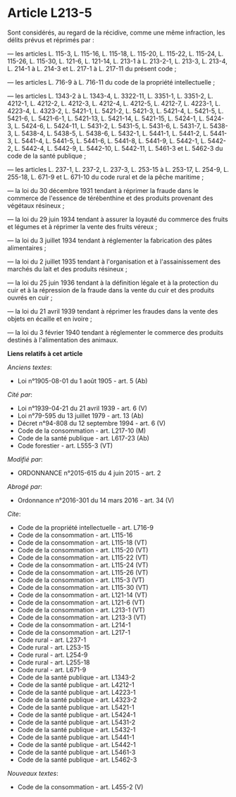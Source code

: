 # Article L213-5

Sont considérés, au regard de la récidive, comme une même infraction, les délits prévus et réprimés par : 

― les articles L. 115-3, L. 115-16, L. 115-18, L. 115-20, L. 115-22, 
L. 115-24, L. 115-26, L. 115-30, L. 121-6, L. 121-14, 
L. 213-1 à L. 213-2-1, L. 213-3, L. 213-4, 
L. 214-1 à L. 214-3 et L. 217-1 à L. 217-11 du présent code ; 

― les articles L. 716-9 à L. 716-11 du code de la propriété intellectuelle ; 

― les articles L. 1343-2 à L. 1343-4, L. 3322-11, L. 3351-1, L. 3351-2, L. 4212-1, L. 4212-2, L. 4212-3, L. 4212-4, L.
4212-5, L. 4212-7, 
L. 4223-1, L. 4223-4, L. 4323-2, 
L. 5421-1, L. 5421-2, L. 5421-3, L. 5421-4, L. 5421-5, L. 5421-6, L. 5421-6-1, L. 5421-13, L. 5421-14, L. 5421-15, L. 5424-1,
L. 5424-3, L. 5424-6, L. 5424-11, L. 5431-2, L. 5431-5, L. 5431-6, L. 5431-7, L. 5438-3, L. 5438-4, L. 5438-5, L. 5438-6, L.
5432-1, L. 5441-1, L. 5441-2, L. 5441-3, L. 5441-4, L. 5441-5, L. 5441-6, L. 5441-8, L. 5441-9, L. 5442-1, L. 5442-2, L.
5442-4, L. 5442-9, L. 5442-10, L. 5442-11, 
L. 5461-3 et L. 5462-3 du code de la santé publique ; 

― les articles L. 237-1, L. 237-2, L. 237-3, L. 253-15 à L. 253-17, L. 254-9, 
L. 255-18, L. 671-9 et L. 671-10 du code rural et de la pêche maritime ; 

― la loi du 30 décembre 1931 tendant à réprimer la fraude dans le commerce de l'essence de térébenthine et des produits
provenant des végétaux résineux ; 

― la loi du 29 juin 1934 tendant à assurer la loyauté du commerce des fruits et légumes et à réprimer la vente des fruits
véreux ; 

― la loi du 3 juillet 1934 tendant à réglementer la fabrication des pâtes alimentaires ; 

― la loi du 2 juillet 1935 tendant à l'organisation et à l'assainissement des marchés du lait et des produits résineux ; 

― la loi du 25 juin 1936 tendant à la définition légale et à la protection du cuir et à la répression de la fraude dans la
vente du cuir et des produits ouvrés en cuir ; 

― la loi du 21 avril 1939 tendant à réprimer les fraudes dans la vente des objets en écaille et en ivoire ; 

― la loi du 3 février 1940 tendant à réglementer le commerce des produits destinés à l'alimentation des animaux.

**Liens relatifs à cet article**

_Anciens textes_:

  - Loi n°1905-08-01 du 1 août 1905 - art. 5 (Ab)

_Cité par_:

  - Loi n°1939-04-21 du 21 avril 1939 - art. 6 (V)
  - Loi n°79-595 du 13 juillet 1979 - art. 13 (Ab)
  - Décret n°94-808 du 12 septembre 1994 - art. 6 (V)
  - Code de la consommation - art. L217-10 (M)
  - Code de la santé publique - art. L617-23 (Ab)
  - Code forestier - art. L555-3 (VT)

_Modifié par_:

  - ORDONNANCE n°2015-615 du 4 juin 2015 - art. 2

_Abrogé par_:

  - Ordonnance n°2016-301 du 14 mars 2016 - art. 34 (V)

_Cite_:

  - Code de la propriété intellectuelle - art. L716-9
  - Code de la consommation - art. L115-16
  - Code de la consommation - art. L115-18 (VT)
  - Code de la consommation - art. L115-20 (VT)
  - Code de la consommation - art. L115-22 (VT)
  - Code de la consommation - art. L115-24 (VT)
  - Code de la consommation - art. L115-26 (VT)
  - Code de la consommation - art. L115-3 (VT)
  - Code de la consommation - art. L115-30 (VT)
  - Code de la consommation - art. L121-14 (VT)
  - Code de la consommation - art. L121-6 (VT)
  - Code de la consommation - art. L213-1 (VT)
  - Code de la consommation - art. L213-3 (VT)
  - Code de la consommation - art. L214-1
  - Code de la consommation - art. L217-1
  - Code rural - art. L237-1
  - Code rural - art. L253-15
  - Code rural - art. L254-9
  - Code rural - art. L255-18
  - Code rural - art. L671-9
  - Code de la santé publique - art. L1343-2
  - Code de la santé publique - art. L4212-1
  - Code de la santé publique - art. L4223-1
  - Code de la santé publique - art. L4323-2
  - Code de la santé publique - art. L5421-1
  - Code de la santé publique - art. L5424-1
  - Code de la santé publique - art. L5431-2
  - Code de la santé publique - art. L5432-1
  - Code de la santé publique - art. L5441-1
  - Code de la santé publique - art. L5442-1
  - Code de la santé publique - art. L5461-3
  - Code de la santé publique - art. L5462-3

_Nouveaux textes_:

  - Code de la consommation - art. L455-2 (V)
